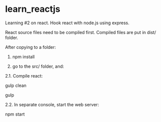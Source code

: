 # learn_reactjs

Learning #2 on react. Hook react with node.js using express.

React source files need to be compiled first. Compiled files are put in dist/ folder.

After copying to a folder:

1. npm install

2. go to the src/ folder, and:

2.1. Compile react:

gulp clean

gulp

2.2. In separate console, start the web server:

npm start
